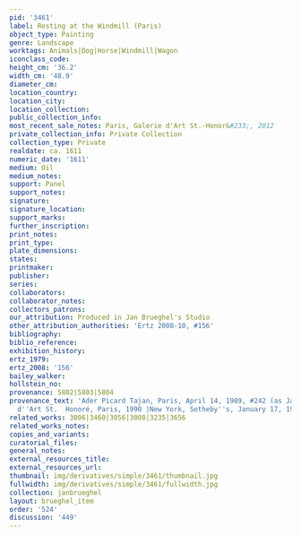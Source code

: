 ```yaml
---
pid: '3461'
label: Resting at the Windmill (Paris)
object_type: Painting
genre: Landscape
worktags: Animals|Dog|Horse|Windmill|Wagon
iconclass_code:
height_cm: '36.2'
width_cm: '48.9'
diameter_cm:
location_country:
location_city:
location_collection:
public_collection_info:
most_recent_sale_notes: Paris, Galerie d'Art St.-Honor&#233;, 2012
private_collection_info: Private Collection
collection_type: Private
realdate: ca. 1611
numeric_date: '1611'
medium: Oil
medium_notes:
support: Panel
support_notes:
signature:
signature_location:
support_marks:
further_inscription:
print_notes:
print_type:
plate_dimensions:
states:
printmaker:
publisher:
series:
collaborators:
collaborator_notes:
collectors_patrons:
our_attribution: Produced in Jan Brueghel's Studio
other_attribution_authorities: 'Ertz 2008-10, #156'
bibliography:
biblio_reference:
exhibition_history:
ertz_1979:
ertz_2008: '156'
bailey_walker:
hollstein_no:
provenance: 5802|5803|5804
provenance_text: 'Ader Picard Tajan, Paris, April 14, 1989, #242 (as Jan II)|Galerie
  d''Art St.  Honoré, Paris, 1990 |New York, Sotheby''s, January 17, 1992, #32'
related_works: 3006|3460|3056|3008|3235|3656
related_works_notes:
copies_and_variants:
curatorial_files:
general_notes:
external_resources_title:
external_resources_url:
thumbnail: img/derivatives/simple/3461/thumbnail.jpg
fullwidth: img/derivatives/simple/3461/fullwidth.jpg
collection: janbrueghel
layout: brueghel_item
order: '524'
discussion: '449'
---
```

